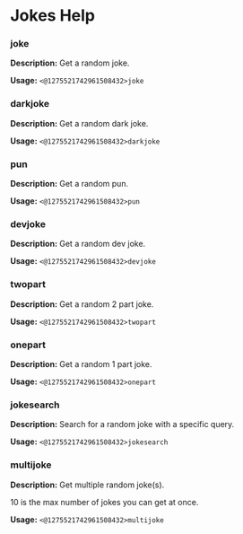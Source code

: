 # Jokes Help

### joke

**Description:** Get a random joke.

**Usage:** `<@1275521742961508432>joke`

### darkjoke

**Description:** Get a random dark joke.

**Usage:** `<@1275521742961508432>darkjoke`

### pun

**Description:** Get a random pun.

**Usage:** `<@1275521742961508432>pun`

### devjoke

**Description:** Get a random dev joke.

**Usage:** `<@1275521742961508432>devjoke`

### twopart

**Description:** Get a random 2 part joke.

**Usage:** `<@1275521742961508432>twopart`

### onepart

**Description:** Get a random 1 part joke.

**Usage:** `<@1275521742961508432>onepart`

### jokesearch

**Description:** Search for a random joke with a specific query.

**Usage:** `<@1275521742961508432>jokesearch`

### multijoke

**Description:** Get multiple random joke(s).

10 is the max number of jokes you can get at once.

**Usage:** `<@1275521742961508432>multijoke`

